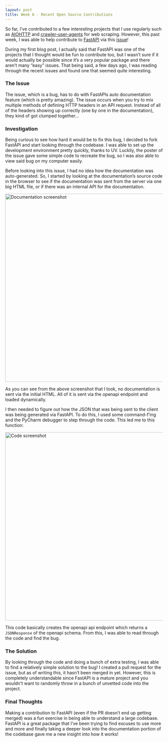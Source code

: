 ```yaml
---
layout: post
title: Week 6 - Recent Open Source Contributions
---
```


So far, I’ve contributed to a few interesting projects that I use regularly such as [AIOHTTP](https://docs.aiohttp.org/en/stable/) and [crawler-user-agents](https://github.com/monperrus/crawler-user-agents) for web scraping. However, this past week, I was able to help contribute to [FastAPI](https://fastapi.tiangolo.com/) via this [issue](https://github.com/fastapi/fastapi/issues/13400#issuecomment-2686580076)! 

<!--more-->

During my first blog post, I actually said that FastAPI was one of the projects that I thought would be fun to contribute too, but I wasn’t sure if it would actually be possible since it’s a very popular package and there aren’t many “easy” issues. That being said, a few days ago, I was reading through the recent issues and found one that seemed quite interesting.

### The Issue

The issue, which is a bug, has to do with FastAPIs auto documentation feature (which is pretty amazing). The issue occurs when you try to mix multiple methods of defining HTTP headers in an API request. Instead of all of the headers showing up correctly (one by one in the documentation), they kind of got clumped together…

### Investigation

Being curious to see how hard it would be to fix this bug, I decided to fork FastAPI and start looking through the codebase. I was able to set up the development environment pretty quickly, thanks to UV. Luckily, the poster of the issue gave some simple code to recreate the bug, so I was also able to view said bug on my computer easily. 

Before looking into this issue, I had no idea how the documentation was auto-generated. So, I started by looking at the documentation’s source code in the browser to see if the documentation was sent from the server via one big HTML file, or if there was an internal API for the documentation.

<img width="600px" src="/jpjacobpadilla-weekly/images/week6-image2.jpg" alt="Documentation screenshot">

As you can see from the above screenshot that I took, no documentation is sent via the initial HTML. All of it is sent via the openapi endpoint and loaded dynamically.

I then needed to figure out how the JSON that was being sent to the client was being generated via FastAPI. To do this, I used some command-f’ing and the PyCharm debugger to step through the code. This led me to this function:

<img width="600px" src="/jpjacobpadilla-weekly/images/week6-image1.jpg" alt="Code screenshot">

This code basically creates the openapi api endpoint which returns a `JSONResponse` of the openapi schema. From this, I was able to read through the code and find the bug.

### The Solution

By looking through the code and doing a bunch of extra testing, I was able to find a relatively simple solution to the bug! I created a pull request for the issue, but as of writing this, it hasn’t been merged in yet. However, this is completely understandable since FastAPI is a mature project and you wouldn’t want to randomly throw in a bunch of unvetted code into the project.

### Final Thoughts

Making a contribution to FastAPI (even if the PR doesn’t end up getting merged) was a fun exercise in being able to understand a large codebase. FastAPI is a great package that I’ve been trying to find excuses to use more and more and finally taking a deeper look into the documentation portion of the codebase gave me a new insight into how it works!

